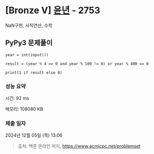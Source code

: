# [Bronze V] [윤년](https://www.acmicpc.net/problem/2753) - 2753 

NaN구현, 사칙연산, 수학

## PyPy3 문제풀이

```PyPy3
year = int(input())

result = (year % 4 == 0 and year % 100 != 0) or year % 400 == 0

print(1 if result else 0)
```

### 성능 요약

시간: 92 ms

메모리: 108080 KB

### 제출 일자

2024년 12월 05일 (목) 13:06

> 출처: 백준 온라인 저지, https://www.acmicpc.net/problemset 

